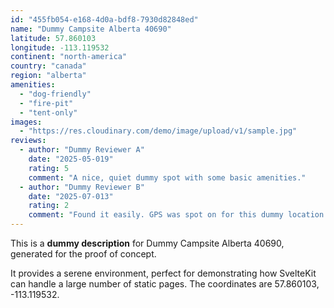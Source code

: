 ```yaml
---
id: "455fb054-e168-4d0a-bdf8-7930d82848ed"
name: "Dummy Campsite Alberta 40690"
latitude: 57.860103
longitude: -113.119532
continent: "north-america"
country: "canada"
region: "alberta"
amenities:
  - "dog-friendly"
  - "fire-pit"
  - "tent-only"
images:
  - "https://res.cloudinary.com/demo/image/upload/v1/sample.jpg"
reviews:
  - author: "Dummy Reviewer A"
    date: "2025-05-019"
    rating: 5
    comment: "A nice, quiet dummy spot with some basic amenities."
  - author: "Dummy Reviewer B"
    date: "2025-07-013"
    rating: 2
    comment: "Found it easily. GPS was spot on for this dummy location."
---
```


This is a **dummy description** for Dummy Campsite Alberta 40690, generated for the proof of concept.

It provides a serene environment, perfect for demonstrating how SvelteKit can handle a large number of static pages. The coordinates are 57.860103, -113.119532.
